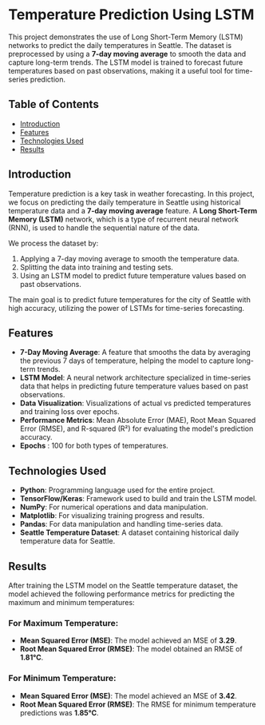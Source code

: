 # Temperature Prediction Using LSTM

This project demonstrates the use of Long Short-Term Memory (LSTM) networks to predict the daily temperatures in Seattle. The dataset is preprocessed by using a **7-day moving average** to smooth the data and capture long-term trends. The LSTM model is trained to forecast future temperatures based on past observations, making it a useful tool for time-series prediction.

## Table of Contents

- [Introduction](#introduction)
- [Features](#features)
- [Technologies Used](#technologies-used)
- [Results](#results)


## Introduction

Temperature prediction is a key task in weather forecasting. In this project, we focus on predicting the daily temperature in Seattle using historical temperature data and a **7-day moving average** feature. A **Long Short-Term Memory (LSTM)** network, which is a type of recurrent neural network (RNN), is used to handle the sequential nature of the data.

We process the dataset by:
1. Applying a 7-day moving average to smooth the temperature data.
2. Splitting the data into training and testing sets.
3. Using an LSTM model to predict future temperature values based on past observations.

The main goal is to predict future temperatures for the city of Seattle with high accuracy, utilizing the power of LSTMs for time-series forecasting.

## Features

- **7-Day Moving Average**: A feature that smooths the data by averaging the previous 7 days of temperature, helping the model to capture long-term trends.
- **LSTM Model**: A neural network architecture specialized in time-series data that helps in predicting future temperature values based on past observations.
- **Data Visualization**: Visualizations of actual vs predicted temperatures and training loss over epochs.
- **Performance Metrics**: Mean Absolute Error (MAE), Root Mean Squared Error (RMSE), and R-squared (R²) for evaluating the model's prediction accuracy.
- **Epochs** : 100 for both types of temperatures.

## Technologies Used

- **Python**: Programming language used for the entire project.
- **TensorFlow/Keras**: Framework used to build and train the LSTM model.
- **NumPy**: For numerical operations and data manipulation.
- **Matplotlib**: For visualizing training progress and results.
- **Pandas**: For data manipulation and handling time-series data.
- **Seattle Temperature Dataset**: A dataset containing historical daily temperature data for Seattle.


## Results

After training the LSTM model on the Seattle temperature dataset, the model achieved the following performance metrics for predicting the maximum and minimum temperatures:

### **For Maximum Temperature:**
- **Mean Squared Error (MSE)**: The model achieved an MSE of **3.29**.
- **Root Mean Squared Error (RMSE)**: The model obtained an RMSE of **1.81°C**.
### **For Minimum Temperature:**
- **Mean Squared Error (MSE)**: The model achieved an MSE of **3.42**.
- **Root Mean Squared Error (RMSE)**: The RMSE for minimum temperature predictions was **1.85°C**.




